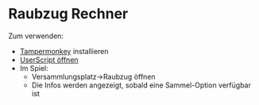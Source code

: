 # Raubzug Rechner

Zum verwenden:
* [Tampermonkey](https://www.tampermonkey.net/) installieren
* [UserScript öffnen](https://raw.githubusercontent.com/Ichaelus/ds-raubzug-rechner/main/raubzug-rechner.userscript.js)
* Im Spiel:
  * Versammlungsplatz->Raubzug öffnen
  * Die Infos werden angezeigt, sobald eine Sammel-Option verfügbar ist
